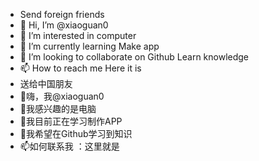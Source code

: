 - Send foreign friends
- 👋 Hi, I’m @xiaoguan0
- 👀 I’m interested in computer
- 🌱 I’m currently learning Make app
- 💞️ I’m looking to collaborate on Github Learn knowledge
- 📫 How to reach me Here it is
- 送给中国朋友
- 👋嗨，我@xiaoguan0
- 👀我感兴趣的是电脑
- 🌱我目前正在学习制作APP
- 💞️我希望在Github学习到知识
- 📫如何联系我 ：这里就是

<!---
xiaoguan0/xiaoguan0 is a ✨ special ✨ repository because its `README.md` (this file) appears on your GitHub profile.
You can click the Preview link to take a look at your changes.
--->
